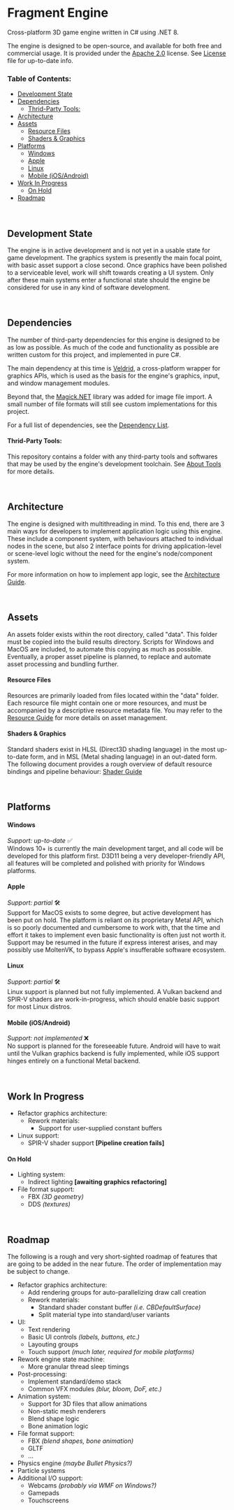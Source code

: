 <h1>Fragment Engine</h1>
Cross-platform 3D game engine written in C# using .NET 8.

The engine is designed to be open-source, and available for both free and commercial usage. It is provided under the [Apache 2.0](https://github.com/klaro115/FragEngine?tab=Apache-2.0-1-ov-file#readme) license. See [License](./LICENSE) file for up-to-date info.

<h3>Table of Contents:</h3>

- [Development State](#development-state)
- [Dependencies](#dependencies)
    - [Thrid-Party Tools:](#thrid-party-tools)
- [Architecture](#architecture)
- [Assets](#assets)
    - [Resource Files](#resource-files)
    - [Shaders \& Graphics](#shaders--graphics)
- [Platforms](#platforms)
    - [Windows](#windows)
    - [Apple](#apple)
    - [Linux](#linux)
    - [Mobile (iOS/Android)](#mobile-iosandroid)
- [Work In Progress](#work-in-progress)
    - [On Hold](#on-hold)
- [Roadmap](#roadmap)

<br>


## Development State
The engine is in active development and is not yet in a usable state for game development. The graphics system is presently the main focal point, with basic asset support a close second. Once graphics have been polished to a serviceable level, work will shift towards creating a UI system. Only after these main systems enter a functional state should the engine be considered for use in any kind of software development.

<br>


## Dependencies
The number of third-party dependencies for this engine is designed to be as low as possible.
As much of the code and functionality as possible are written custom for this project, and implemented in pure C#.

The main dependency at this time is [Veldrid](https://veldrid.dev/), a cross-platform wrapper for graphics APIs, which is used as the basis for the engine's graphics, input, and window management modules.

Beyond that, the [Magick.NET](https://github.com/dlemstra/Magick.NET) library was added for image file import. A small number of file formats will still see custom implementations for this project.

For a full list of dependencies, see the [Dependency List](./Documentation/Dependency%20List.md).

#### Thrid-Party Tools:
This repository contains a folder with any third-party tools and softwares that may be used by the engine's development toolchain. See [About Tools](./Tools/AboutTools.md) for more details.

<br>


## Architecture
The engine is designed with multithreading in mind. To this end, there are 3 main ways for developers to implement application logic using this engine. These include a component system, with behaviours attached to individual nodes in the scene, but also 2 interface points for driving application-level or scene-level logic without the need for the engine's node/component system.

For more information on how to implement app logic, see the [Architecture Guide](./Documentation/Architecture.md).

<br>


## Assets
An assets folder exists within the root directory, called "data". This folder must be copied into the build results directory.
Scripts for Windows and MacOS are included, to automate this copying as much as possible.
Eventually, a proper asset pipeline is planned, to replace and automate asset processing and bundling further.

#### Resource Files

Resources are primarily loaded from files located within the "data" folder. Each resource file might contain one or more resources, and must be accompanied by a descriptive resource metadata file. You may refer to the [Resource Guide](./Documentation/Resources/Resource%20Guide.md) for more details on asset management.

#### Shaders & Graphics

Standard shaders exist in HLSL (Direct3D shading language) in the most up-to-date form, and in MSL (Metal shading language) in an out-dated form.
The following document provides a rough overview of default resource bindings and pipeline behaviour: [Shader Guide](./Documentation/Graphics/Shader%20Guide.md)

<br>


## Platforms

#### Windows
_Support: up-to-date_ ✅<br>
Windows 10+ is currently the main development target, and all code will be developed for this platform first.
D3D11 being a very developer-friendly API, all features will be completed and polished with priority for Windows platforms.

#### Apple
_Support: partial_ 🛠️<br>
Support for MacOS exists to some degree, but active development has been put on hold.
The platform is reliant on its proprietary Metal API, which is so poorly documented and cumbersome to work with, that the time and effort it takes to implement even basic functionality is often just not worth it.
Support may be resumed in the future if express interest arises, and may possibly use MoltenVK, to bypass Apple's insufferable software ecosystem.

#### Linux
_Support: partial_ 🛠️<br>
Linux support is planned but not fully implemented. A Vulkan backend and SPIR-V shaders are work-in-progress, which should enable basic support for most Linux distros.

#### Mobile (iOS/Android)
_Support: not implemented_ ❌<br>
No support is planned for the foreseeable future. Android will have to wait until the Vulkan graphics backend is fully implemented, while iOS support hinges entirely on a functional Metal backend.

<br>


## Work In Progress

- Refactor graphics architecture:
    - Rework materials:
        - Support for user-supplied constant buffers
- Linux support:
    - SPIR-V shader support **[Pipeline creation fails]**

#### On Hold

- Lighting system:
    - Indirect lighting **[awaiting graphics refactoring]**
- File format support:
    - FBX _(3D geometry)_
    - DDS _(textures)_

<br>


## Roadmap

The following is a rough and very short-sighted roadmap of features that are going to be added in the near future. The order of implementation may be subject to change.

- Refactor graphics architecture:
    - Add rendering groups for auto-parallelizing draw call creation
    - Rework materials:
        - Standard shader constant buffer _(i.e. CBDefaultSurface)_
        - Split material type into standard/user variants
- UI:
    - Text rendering
    - Basic UI controls _(labels, buttons, etc.)_
    - Layouting groups
    - Touch support _(much later, required for mobile platforms)_
- Rework engine state machine:
    - More granular thread sleep timings
- Post-processing:
    - Implement standard/demo stack
    - Common VFX modules _(blur, bloom, DoF, etc.)_
- Animation system:
    - Support for 3D files that allow animations
    - Non-static mesh renderers
    - Blend shape logic
    - Bone animation logic
- File format support:
    - FBX _(blend shapes, bone animation)_
    - GLTF
    - ...
- Physics engine _(maybe Bullet Physics?)_
- Particle systems
- Additional I/O support:
    - Webcams _(probably via WMF on Windows?)_
    - Gamepads
    - Touchscreens

